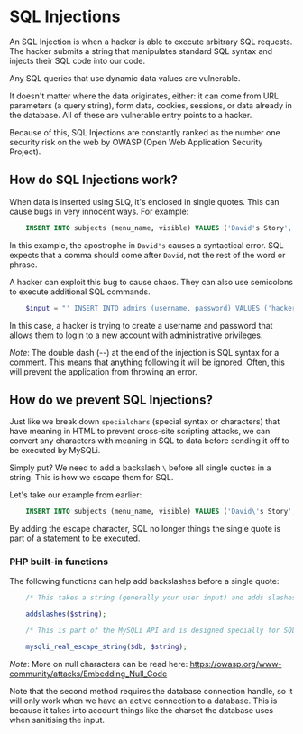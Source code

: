 # SQL Injections

An SQL Injection is when a hacker is able to execute arbitrary SQL requests. The hacker submits a string that manipulates standard SQL syntax and injects their SQL code into our code.

Any SQL queries that use dynamic data values are vulnerable. 

It doesn't matter where the data originates, either: it can come from URL parameters (a query string), form data, cookies, sessions, or data already in the database. All of these are vulnerable entry points to a hacker.

Because of this, SQL Injections are constantly ranked as the number one security risk on the web by OWASP (Open Web Application Security Project). 


## How do SQL Injections work? 

When data is inserted using SLQ, it's enclosed in single quotes. This can cause bugs in very innocent ways. For example: 

```SQL
	INSERT INTO subjects (menu_name, visible) VALUES ('David's Story', TRUE);
```

In this example, the apostrophe in `David's` causes a syntactical error. SQL expects that a comma should come after `David`, not the rest of the word or phrase.

A hacker can exploit this bug to cause chaos. They can also use semicolons to execute additional SQL commands.

```PHP
	$input = "' INSERT INTO admins (username, password) VALUES ('hacker', 'mypassword1'); --"
```

In this case, a hacker is trying to create a username and password that allows them to login to a new account with administrative privileges. 

*Note*: The double dash (--) at the end of the injection is SQL syntax for a comment. This means that anything following it will be ignored. Often, this will prevent the application from throwing an error.


## How do we prevent SQL Injections? 

Just like we break down `specialchars` (special syntax or characters) that have meaning in HTML to prevent cross-site scripting attacks, we can convert any characters with meaning in SQL to data before sending it off to be executed by MySQLi. 

Simply put? We need to add a backslash `\` before all single quotes in a string. This is how we escape them for SQL. 

Let's take our example from earlier:

```SQL
	INSERT INTO subjects (menu_name, visible) VALUES ('David\'s Story', TRUE);
```

By adding the escape character, SQL no longer things the single quote is part of a statement to be executed. 


### PHP built-in functions

The following functions can help add backslashes before a single quote:

```PHP
	/* This takes a string (generally your user input) and adds slashes before characters that need to be escaped, like single quotes, double quotes, a backslash, and the null character. */

	addslashes($string);

	/* This is part of the MySQLi API and is designed specially for SQL injections. In addition to the method above, it also escapes characters like line return and other weirdness. */

	mysqli_real_escape_string($db, $string);

```

*Note*: More on null characters can be read here: https://owasp.org/www-community/attacks/Embedding_Null_Code

Note that the second method requires the database connection handle, so it will only work when we have an active connection to a database. This is because it takes into account things like the charset the database uses when sanitising the input. 





